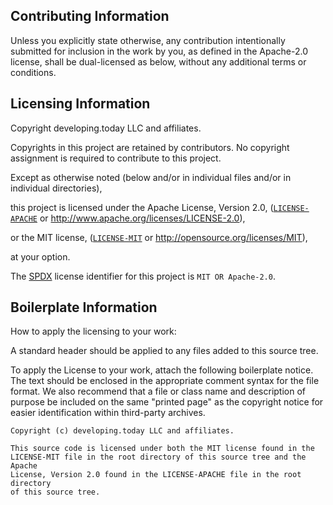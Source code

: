 ## Contributing Information

Unless you explicitly state otherwise, any contribution intentionally submitted
for inclusion in the work by you, as defined in the Apache-2.0 license, shall be
dual-licensed as below, without any additional terms or conditions.

## Licensing Information

Copyright developing.today LLC and affiliates.

Copyrights in this project are retained by contributors. No copyright assignment
is required to contribute to this project.

Except as otherwise noted (below and/or in individual files and/or in individual directories),

this project is licensed under the Apache License, Version 2.0,
([`LICENSE-APACHE`](LICENSE-APACHE) or http://www.apache.org/licenses/LICENSE-2.0),

or the MIT license,
([`LICENSE-MIT`](LICENSE-MIT) or http://opensource.org/licenses/MIT),

at your option.

The [SPDX](https://spdx.dev) license identifier for this project is `MIT OR Apache-2.0`.

## Boilerplate Information

How to apply the licensing to your work:

A standard header should be applied to any files added to this source tree.

To apply the License to your work, attach the following
boilerplate notice. The text should be enclosed in the appropriate
comment syntax for the file format. We also recommend that a
file or class name and description of purpose be included on the
same "printed page" as the copyright notice for easier
identification within third-party archives.

```
Copyright (c) developing.today LLC and affiliates.

This source code is licensed under both the MIT license found in the
LICENSE-MIT file in the root directory of this source tree and the Apache
License, Version 2.0 found in the LICENSE-APACHE file in the root directory
of this source tree.
```
